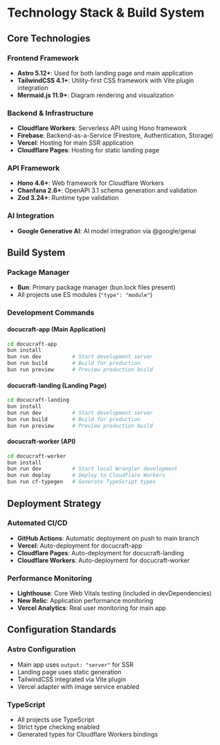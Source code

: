 # Technology Stack & Build System

## Core Technologies

### Frontend Framework

- **Astro 5.12+**: Used for both landing page and main application
- **TailwindCSS 4.1+**: Utility-first CSS framework with Vite plugin integration
- **Mermaid.js 11.9+**: Diagram rendering and visualization

### Backend & Infrastructure

- **Cloudflare Workers**: Serverless API using Hono framework
- **Firebase**: Backend-as-a-Service (Firestore, Authentication, Storage)
- **Vercel**: Hosting for main SSR application
- **Cloudflare Pages**: Hosting for static landing page

### API Framework

- **Hono 4.6+**: Web framework for Cloudflare Workers
- **Chanfana 2.6+**: OpenAPI 3.1 schema generation and validation
- **Zod 3.24+**: Runtime type validation

### AI Integration

- **Google Generative AI**: AI model integration via @google/genai

## Build System

### Package Manager

- **Bun**: Primary package manager (bun.lock files present)
- All projects use ES modules (`"type": "module"`)

### Development Commands

#### docucraft-app (Main Application)

```bash
cd docucraft-app
bun install
bun run dev          # Start development server
bun run build        # Build for production
bun run preview      # Preview production build
```

#### docucraft-landing (Landing Page)

```bash
cd docucraft-landing
bun install
bun run dev          # Start development server
bun run build        # Build for production
bun run preview      # Preview production build
```

#### docucraft-worker (API)

```bash
cd docucraft-worker
bun install
bun run dev          # Start local Wrangler development
bun run deploy       # Deploy to Cloudflare Workers
bun run cf-typegen   # Generate TypeScript types
```

## Deployment Strategy

### Automated CI/CD

- **GitHub Actions**: Automatic deployment on push to main branch
- **Vercel**: Auto-deployment for docucraft-app
- **Cloudflare Pages**: Auto-deployment for docucraft-landing
- **Cloudflare Workers**: Auto-deployment for docucraft-worker

### Performance Monitoring

- **Lighthouse**: Core Web Vitals testing (included in devDependencies)
- **New Relic**: Application performance monitoring
- **Vercel Analytics**: Real user monitoring for main app

## Configuration Standards

### Astro Configuration

- Main app uses `output: "server"` for SSR
- Landing page uses static generation
- TailwindCSS integrated via Vite plugin
- Vercel adapter with image service enabled

### TypeScript

- All projects use TypeScript
- Strict type checking enabled
- Generated types for Cloudflare Workers bindings
